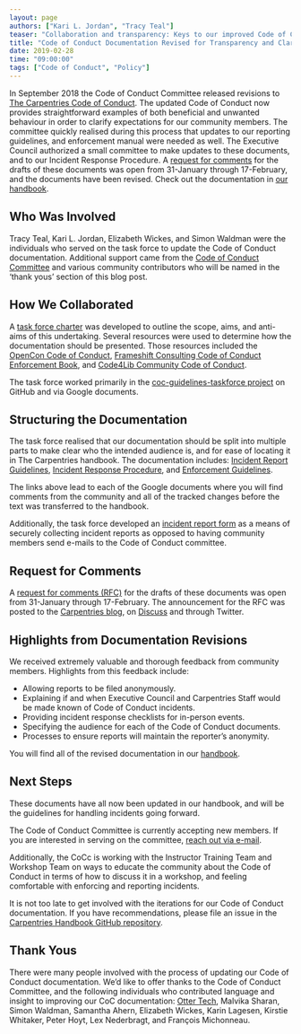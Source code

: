 ```yaml
---
layout: page
authors: ["Kari L. Jordan", "Tracy Teal"]
teaser: "Collaboration and transparency: Keys to our improved Code of Conduct"
title: "Code of Conduct Documentation Revised for Transparency and Clarity"
date: 2019-02-28
time: "09:00:00"
tags: ["Code of Conduct", "Policy"]
---
```

In September 2018 the Code of Conduct Committee released revisions to [The Carpentries Code of Conduct](https://carpentries.org/blog/2018/09/coc-revision-release/). The updated Code of Conduct now provides straightforward examples of both beneficial and unwanted behaviour in order to clarify expectations for our community members. The committee quickly realised during this process that updates to our reporting guidelines, and enforcement manual were needed as well. The Executive Council authorized a small committee to make updates to these documents, and to our Incident Response Procedure. A [request for comments]( https://carpentries.org/blog/2019/01/coc-documentation-rfc/) for the drafts of these documents was open from 31-January through 17-February, and the documents have been revised. Check out the documentation in [our handbook](https://docs.carpentries.org/topic_folders/policies/code-of-conduct.html). 

## Who Was Involved
Tracy Teal, Kari L. Jordan, Elizabeth Wickes, and Simon Waldman were the individuals who served on the task force to update the Code of Conduct documentation. Additional support came from the [Code of Conduct Committee](https://carpentries.org/coc-ctte/) and various community contributors who will be named in the ‘thank yous’ section of this blog post.

## How We Collaborated
A [task force charter](https://docs.google.com/document/d/1II95_HLR9puZ-0SI4zhpm7MNCVcPEx9VoC2gb4pOvw0/edit#) was developed to outline the scope, aims, and anti-aims of this undertaking. Several resources were used to determine how the documentation should be presented. Those resources included the [OpenCon Code of Conduct](https://www.opencon2018.org/code_of_conduct), [Frameshift Consulting Code of Conduct Enforcement Book](https://frameshiftconsulting.com/2018/12/10/free-code-of-conduct-enforcement-book-available-now/), and [Code4Lib Community Code of Conduct](https://2018.code4lib.org/conduct/).

The task force worked primarily in the [coc-guidelines-taskforce project](https://github.com/carpentries/coc-guidelines-taskforce/projects/1) on GitHub and via Google documents.

## Structuring the Documentation
The task force realised that our documentation should be split into multiple parts to make clear who the intended audience is, and for ease of locating it in The Carpentries handbook. The documentation includes:
[Incident Report Guidelines](https://docs.google.com/document/d/1SLA30oIx90AGYTPlE7MBkGPXjw0Jy9aAxuicG02w7tE/edit), 
[Incident Response Procedure](https://docs.google.com/document/d/11qx6ivqKPno_Q-Coyj0AK407WFpH-nRQkndULcGf_88/edit), and 
[Enforcement Guidelines](https://docs.google.com/document/d/1xKDJEzqDsxxx3k5mGg7uKl9wjVqusuEwbBG1cRQQv2o/edit). 

The links above lead to each of the Google documents where you will find comments from the community and all of the tracked changes before the text was transferred to the handbook.

Additionally, the task force developed an [incident report form](https://goo.gl/forms/IrIKqtfP8DHnO7ex2) as a means of securely collecting incident reports as opposed to having community members send e-mails to the Code of Conduct committee.

## Request for Comments 
A [request for comments (RFC)]( https://carpentries.org/blog/2019/01/coc-documentation-rfc/) for the drafts of these documents was open from 31-January through 17-February. The announcement for the RFC was posted to the [Carpentries blog](https://carpentries.org/blog/2019/01/coc-documentation-rfc/), on [Discuss](https://carpentries.topicbox.com/groups/discuss/Tde94822964e50907-M4f675bc86f8c02151b6708d0/code-of-conduct-documentation-open-for-comments) and through Twitter. 

## Highlights from Documentation Revisions
We received extremely valuable and thorough feedback from community members. Highlights from this feedback include:  
- Allowing reports to be filed anonymously.  
- Explaining if and when Executive Council and Carpentries Staff would be made known of Code of Conduct incidents.  
- Providing incident response checklists for in-person events.  
- Specifying the audience for each of the Code of Conduct documents.  
- Processes to ensure reports will maintain the reporter’s anonymity.  

You will find all of the revised documentation in our [handbook](https://docs.carpentries.org/topic_folders/policies/code-of-conduct.html).

## Next Steps
These documents have all now been updated in our handbook, and will be the guidelines for handling incidents going forward. 

The Code of Conduct Committee is currently accepting new members. If you are interested in serving on the committee, [reach out via e-mail](mailto:coc@carpentries.org). 

Additionally, the CoCc is working with the Instructor Training Team and Workshop Team on ways to educate the community about the Code of Conduct in terms of how to discuss it in a workshop, and feeling comfortable with enforcing and reporting incidents.

It is not too late to get involved with the iterations for our Code of Conduct documentation. If you have recommendations, please file an issue in the [Carpentries Handbook GitHub repository](https://github.com/carpentries/handbook/issues). 

## Thank Yous
There were many people involved with the process of updating our Code of Conduct documentation. We’d like to offer thanks to the Code of Conduct Committee, and the following individuals who contributed language and insight to improving our CoC documentation: [Otter Tech](http://otter.technology/code-of-conduct-training/), Malvika Sharan, Simon Waldman, Samantha Ahern, Elizabeth Wickes, Karin Lagesen, Kirstie Whitaker, Peter Hoyt, Lex Nederbragt, and François Michonneau.
